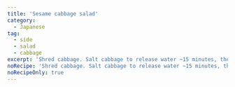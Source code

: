 ```yaml
---
title: 'Sesame cabbage salad'
category:
  - Japanese
tag:
  - side
  - salad
  - cabbage
excerpt: 'Shred cabbage. Salt cabbage to release water ~15 minutes, then squeeze out water. Dressing: 1 tbsp sesame seeds, 2 tbsp mayo, 1 tsp hondashi, 1 tsp soy sauce, 1 tsp rice vinegar. Mix well.'
noRecipe: 'Shred cabbage. Salt cabbage to release water ~15 minutes, then squeeze out water. Dressing: 1 tbsp sesame seeds, 2 tbsp mayo, 1 tsp hondashi, 1 tsp soy sauce, 1 tsp rice vinegar. Mix well.'
noRecipeOnly: true
---
```

